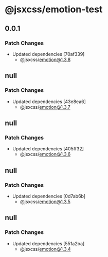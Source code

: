 # @jsxcss/emotion-test

## 0.0.1

### Patch Changes

- Updated dependencies [70af339]
  - @jsxcss/emotion@1.3.8

## null

### Patch Changes

- Updated dependencies [43e8ea6]
  - @jsxcss/emotion@1.3.7

## null

### Patch Changes

- Updated dependencies [405ff32]
  - @jsxcss/emotion@1.3.6

## null

### Patch Changes

- Updated dependencies [0d7ab6b]
  - @jsxcss/emotion@1.3.5

## null

### Patch Changes

- Updated dependencies [551a2ba]
  - @jsxcss/emotion@1.3.4
